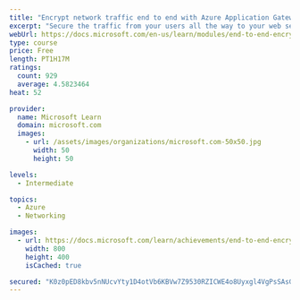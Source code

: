 ```yaml
---
title: "Encrypt network traffic end to end with Azure Application Gateway"
excerpt: "Secure the traffic from your users all the way to your web servers by enabling TLS encryption on Application Gateway."
webUrl: https://docs.microsoft.com/en-us/learn/modules/end-to-end-encryption-with-app-gateway/
type: course
price: Free
length: PT1H17M
ratings:
  count: 929
  average: 4.5823464
heat: 52

provider:
  name: Microsoft Learn
  domain: microsoft.com
  images:
    - url: /assets/images/organizations/microsoft.com-50x50.jpg
      width: 50
      height: 50

levels:
  - Intermediate

topics:
  - Azure
  - Networking

images:
  - url: https://docs.microsoft.com/learn/achievements/end-to-end-encryption-with-app-gateway-social.png
    width: 800
    height: 400
    isCached: true

secured: "K0z0pED8kbv5nNUcvYty1D4otVb6KBVw7Z9530RZICWE4o8Uyxgl4VgPsSAsG22/nxUuyPJTle6mZNZ6S3dxHDVGoZ3PMngE5483DBzJ2rI1HxmNuT8FE4mvFnvOCnse6AUQU1ERlkl4+n/W2dlf24zx/o/rBx1QjE3Rib0d25W2Cua6kF5rIUftpt4lKWr9AvpiR7zNgxe0P230hjfqzH+fI2xh3ngerxO+bJdep5iMsdgKwQOmPDJB6e/rHl6QI2Bga9tR8f+eesIdjenA1dhAgIgUPSPcvA5LEiMaDInnfhf+OoH2FFe1Ql7xC+pN9rm7A1SS/gr3l1kMglbpYCx6wZ4RqMn8i+bXqfcl1PMYZZHD74NtvNWbIPPVot/91SBCnNsvwTqPJZYr8lJeoqhB5bc/rs3XhQ7BiWU02vw=;O3YKgDkTu+Zax874zqUm8Q=="
---
```


